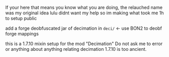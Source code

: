If your here that means you know what you are doing,
the relauched name was my original idea lulu didnt want my help so im making what took me 1h to setup public

add a forge deobfuscated jar of decimation in `deci/` <- use BON2 to deobf forge mappings


this is a 1.7.10 mixin setup for the mod "Decimation"
Do not ask me to error or anything about anything relating decimation 1.7.10 is too ancient.